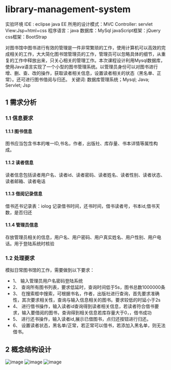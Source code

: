 # library-management-system
实验环境
IDE : eclipse java EE
所用的设计模式：MVC
	Controller: servlet
	View:Jsp+html+css
程序语言：java
数据库：MySql
javaScript框架：jQuery
css框架：BootStrap

对图书馆中图书进行有效的管理是一件非常繁琐的工作，使用计算机可以高效的完成相关的工作，大大简化图书馆管理员的工作，管理员可以忽略具体的细节，从重复的工作中释放出来，只关心相关的管理工作。本次课程设计利用Mysql数据库，使用Java语言实现了一个小型的图书管理系统。以管理员身份可以对图书进行增、删、查、改的操作，获取读者相关信息，设置读者相关的状态（黑名单、正常）。还可进行图书借阅与归还。
关键词: 数据库管理系统；Mysql; Java; Servlet; Jsp
##  	1 需求分析
### 1.1  	信息要求
#### 1.1.1  	图书信息
图书应当包含书本的唯一ID,书名，作者，出版社、库存量、书本详情等属性构成。
#### 1.1.2  	读者信息
读者信息包括读者用户名、读者id、读者密码、读者姓名、读者性别、读者状态、读者邮箱、读者电话
#### 1.1.3  	借阅记录信息
借书还书记录表：iolog 记录借书时间，还书时间，借书读者号，书本id,借书天数，是否归还
#### 1.1.4  	管理员信息
存放管理员相关的信息，用户名、用户密码、用户真实姓名、用户性别、用户电话。用于登陆系统时核验
### 1.2  	处理要求
模拟日常图书馆的工作，需要做到以下要求：
- 1、	输入管理员用户名密码登陆系统
- 2、	查询所有图书列表，要求低延时，查询时间低于5s，图书总数1000000条
- 3、	在搜索框中搜索，可根据书名，作者，出版社进行查询，首先要求准确性，其次要求相关性，查询与输入信息相关的图书。要求较低的时延小于2s
- 4、	进行借书操作，输入读者id查询得到读者相关信息，若读者符合借书要求，输入要借阅的图书，查询得到相关信息若库存量大于0，，借书成功
- 5、	进行还书操作，输入读者id,展示已借图书，点归还按钮进行归还。
- 6、	设置读者状态，黑名单/正常，若正常可以借书，若添加入黑名单，则无法借书。
## 2  	概念结构设计
 ![image](https://github.com/Binyun-Z/library-management-system/assets/35862583/1a4b47ca-32a5-4b0d-a935-5aab7d3b2e5e)
![image](https://github.com/Binyun-Z/library-management-system/assets/35862583/dd2d1183-c135-4633-a889-df81b8082efb)
![image](https://github.com/Binyun-Z/library-management-system/assets/35862583/d7d1a852-1cd7-4e93-83a0-66a916362062)



  


